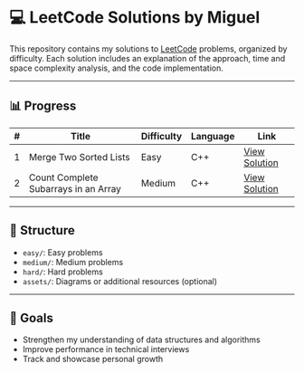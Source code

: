 # 💻 LeetCode Solutions by Miguel

This repository contains my solutions to [LeetCode](https://leetcode.com/) problems, organized by difficulty. Each solution includes an explanation of the approach, time and space complexity analysis, and the code implementation.

---

## 📊 Progress

| #  | Title                                | Difficulty | Language    | Link                                            |
|----|--------------------------------------|------------|-------------|-------------------------------------------------|
| 1  | Merge Two Sorted Lists               |    Easy    |     C++     | [View Solution](easy/merge-two-sorted-lists.md) |
| 2  | Count Complete Subarrays in an Array |   Medium   |     C++     | [View Solution](medium/count-complete-subarrays-in-an-array.md) |

---

## 📁 Structure

- `easy/`: Easy problems
- `medium/`: Medium problems
- `hard/`: Hard problems
- `assets/`: Diagrams or additional resources (optional)

---

## 📌 Goals

- Strengthen my understanding of data structures and algorithms
- Improve performance in technical interviews
- Track and showcase personal growth
